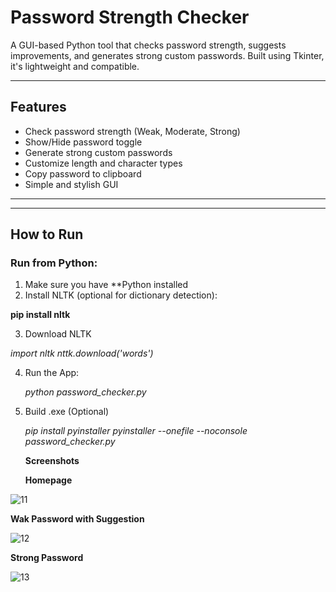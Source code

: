 #  Password Strength Checker

A GUI-based Python tool that checks password strength, suggests improvements, and generates strong custom passwords. 
Built using Tkinter, it's lightweight and compatible.

---

##  Features

-  Check password strength (Weak, Moderate, Strong)
-  Show/Hide password toggle
-  Generate strong custom passwords
-  Customize length and character types
-  Copy password to clipboard
-  Simple and stylish GUI

---


---

##  How to Run

###  Run from Python:

1. Make sure you have **Python  installed
2. Install NLTK (optional for dictionary detection):


__pip install nltk__

3. Download NLTK

  _import nltk
  nttk.download('words')_

4. Run the App:

   _python password_checker.py_


5. Build .exe (Optional)

   _pip install pyinstaller
   pyinstaller --onefile --noconsole password_checker.py_





   **Screenshots**


   **Homepage**

![11](https://github.com/user-attachments/assets/10f97473-a11e-49cf-8b2c-74c639b8d194)



**Wak Password with Suggestion**


![12](https://github.com/user-attachments/assets/8ef8ac93-1f67-4b59-bbad-7affd622e6a8)




**Strong Password**

![13](https://github.com/user-attachments/assets/37e6b388-f929-494f-a018-bf04810bcd81)


   
